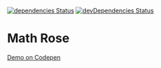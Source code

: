 [![dependencies Status](https://david-dm.org/marcobiedermann/playground/status.svg?path=canvas/rose)](https://david-dm.org/marcobiedermann/playground?path=canvas/rose)
[![devDependencies Status](https://david-dm.org/marcobiedermann/playground/dev-status.svg?path=canvas/rose)](https://david-dm.org/marcobiedermann/playground?path=canvas/rose&type=dev)

# Math Rose

[Demo on Codepen](http://codepen.io/marcobiedermann/pen/rjRoaj)
